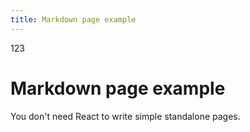 ```yaml
---
title: Markdown page example
---
```


123

# Markdown page example

You don't need React to write simple standalone pages.
